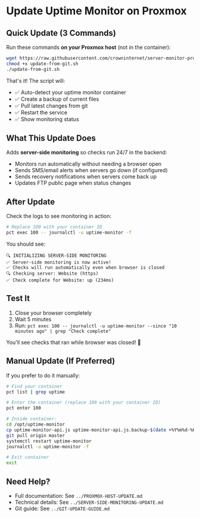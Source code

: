 # Update Uptime Monitor on Proxmox

## Quick Update (3 Commands)

Run these commands **on your Proxmox host** (not in the container):

```bash
wget https://raw.githubusercontent.com/crowninternet/server-monitor-pro/master/proxmox/update-from-git.sh
chmod +x update-from-git.sh
./update-from-git.sh
```

That's it! The script will:
- ✅ Auto-detect your uptime monitor container
- ✅ Create a backup of current files
- ✅ Pull latest changes from git
- ✅ Restart the service
- ✅ Show monitoring status

## What This Update Does

Adds **server-side monitoring** so checks run 24/7 in the backend:
- Monitors run automatically without needing a browser open
- Sends SMS/email alerts when servers go down (if configured)
- Sends recovery notifications when servers come back up
- Updates FTP public page when status changes

## After Update

Check the logs to see monitoring in action:

```bash
# Replace 100 with your container ID
pct exec 100 -- journalctl -u uptime-monitor -f
```

You should see:
```
🔍 INITIALIZING SERVER-SIDE MONITORING
✅ Server-side monitoring is now active!
✅ Checks will run automatically even when browser is closed
🔍 Checking server: Website (https)
✅ Check complete for Website: up (234ms)
```

## Test It

1. Close your browser completely
2. Wait 5 minutes
3. Run: `pct exec 100 -- journalctl -u uptime-monitor --since "10 minutes ago" | grep "Check complete"`

You'll see checks that ran while browser was closed! 🎉

## Manual Update (If Preferred)

If you prefer to do it manually:

```bash
# Find your container
pct list | grep uptime

# Enter the container (replace 100 with your container ID)
pct enter 100

# Inside container:
cd /opt/uptime-monitor
cp uptime-monitor-api.js uptime-monitor-api.js.backup-$(date +%Y%m%d-%H%M%S)
git pull origin master
systemctl restart uptime-monitor
journalctl -u uptime-monitor -f

# Exit container
exit
```

## Need Help?

- Full documentation: See `../PROXMOX-HOST-UPDATE.md`
- Technical details: See `../SERVER-SIDE-MONITORING-UPDATE.md`
- Git guide: See `../GIT-UPDATE-GUIDE.md`

